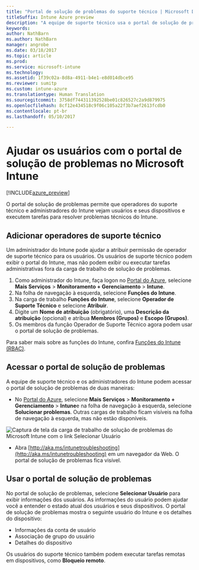 ```yaml
---
title: "Portal de solução de problemas do suporte técnico | Microsoft Docs"
titleSuffix: Intune Azure preview
description: "A equipe de suporte técnico usa o portal de solução de problemas para resolver problemas técnicos dos usuários"
keywords: 
author: NathBarn
ms.author: NathBarn
manager: angrobe
ms.date: 03/18/2017
ms.topic: article
ms.prod: 
ms.service: microsoft-intune
ms.technology: 
ms.assetid: 1f39c02a-8d8a-4911-b4e1-e8d014dbce95
ms.reviewer: sumitp
ms.custom: intune-azure
ms.translationtype: Human Translation
ms.sourcegitcommit: 3758df744311392528be01c826527c2a9d879975
ms.openlocfilehash: 8cf12e434518c9f06c105a22f3b7aef2613fcdb0
ms.contentlocale: pt-br
ms.lasthandoff: 05/10/2017

---
```

# <a name="help-users-with-the-troubleshooting-portal-in-microsoft-intune"></a>Ajudar os usuários com o portal de solução de problemas no Microsoft Intune

[!INCLUDE[azure_preview](../includes/azure_preview.md)]

O portal de solução de problemas permite que operadores do suporte técnico e administradores do Intune vejam usuários e seus dispositivos e executem tarefas para resolver problemas técnicos do Intune.

## <a name="add-help-desk-operators"></a>Adicionar operadores de suporte técnico
Um administrador do Intune pode ajudar a atribuir permissão de operador de suporte técnico para os usuários. Os usuários de suporte técnico podem exibir o portal do Intune, mas não podem exibir ou executar tarefas administrativas fora da carga de trabalho de solução de problemas.

1. Como administrador do Intune, faça logon no [Portal do Azure](https:portal.azure.com), selecione **Mais Serviços** > **Monitoramento + Gerenciamento** > **Intune**.
2. Na folha de navegação à esquerda, selecione **Funções do Intune**.
3. Na carga de trabalho **Funções do Intune**, selecione **Operador de Suporte Técnico** e selecione **Atribuir**.
4. Digite um **Nome de atribuição** (obrigatório), uma **Descrição da atribuição** (opcional) e atribua **Membros (Grupos)** e **Escopo (Grupos)**.
5. Os membros da função Operador de Suporte Técnico agora podem usar o portal de solução de problemas.

Para saber mais sobre as funções do Intune, confira [Funções do Intune (RBAC)](../access-control/role-based-access-control.md).

## <a name="access-the-troubleshooting-portal"></a>Acessar o portal de solução de problemas

A equipe de suporte técnico e os administradores do Intune podem acessar o portal de solução de problemas de duas maneiras:
- No [Portal do Azure](https://portal.azure.com), selecione **Mais Serviços** > **Monitoramento + Gerenciamento** > **Intune**e na folha de navegação à esquerda, selecione **Solucionar problemas**. Outras cargas de trabalho ficam visíveis na folha de navegação à esquerda, mas não estão disponíveis.

![Captura de tela da carga de trabalho de solução de problemas do Microsoft Intune com o link Selecionar Usuário](media/help-desk-user.png)
- Abra [http://aka.ms/intunetroubleshooting](http://aka.ms/intunetroubleshooting) em um navegador da Web. O portal de solução de problemas fica visível.

## <a name="use-the-troubleshooting-portal"></a>Usar o portal de solução de problemas

No portal de solução de problemas, selecione **Selecionar Usuário** para exibir informações dos usuários. As informações do usuário podem ajudar você a entender o estado atual dos usuários e seus dispositivos. O portal de solução de problemas mostra o seguinte usuário do Intune e os detalhes do dispositivo:
- Informações da conta de usuário
- Associação de grupo do usuário
- Detalhes do dispositivo

Os usuários do suporte técnico também podem executar tarefas remotas em dispositivos, como **Bloqueio remoto**.

